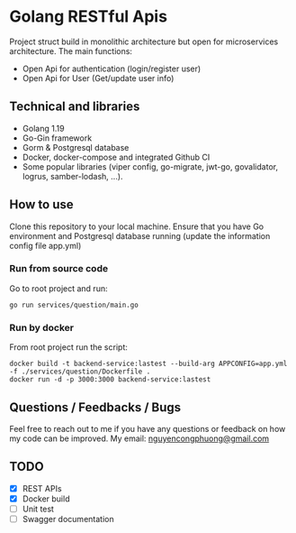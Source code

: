 
# Golang RESTful Apis
Project struct build in monolithic architecture but open for microservices architecture. The main functions:
- Open Api for authentication (login/register user)
- Open Api for User (Get/update user info)

## Technical and libraries
- Golang 1.19
- Go-Gin framework
- Gorm & Postgresql database
- Docker, docker-compose and integrated Github CI
- Some popular libraries (viper config, go-migrate, jwt-go, govalidator, logrus, samber-lodash, ...).

## How to use
Clone this repository to your local machine. Ensure that you have Go environment and Postgresql database running (update the information config file app.yml)

### Run from source code
 Go to root project and run:
```
go run services/question/main.go
```
### Run by docker
From root project run the script:
```
docker build -t backend-service:lastest --build-arg APPCONFIG=app.yml -f ./services/question/Dockerfile .
docker run -d -p 3000:3000 backend-service:lastest
```

## Questions / Feedbacks / Bugs
Feel free to reach out to me if you have any questions or feedback on how my code can be improved.
My email: nguyencongphuong@gmail.com

## TODO
- [x] REST APIs
- [x] Docker build
- [ ] Unit test
- [ ] Swagger documentation